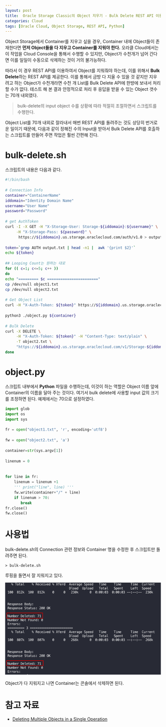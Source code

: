 ```yaml
---
layout: post
title:  Oracle Storage Classic의 Object 지우기 - Bulk Delete REST API 이용
categories: Cloud
tags: [Oracle Cloud, Object Storage, REST API, Python] 
---
```


Object Storage에서 Container를 지우고 싶을 경우, Container 내에 Object들이 존재한다면 **먼저 Object들을 다 지우고 Container를 지워야 한다.**
오라클 Cloud에서는 이 작업을 Cloud Console을 통해서 수행할 수 있지만, Object가 수천개가 넘어 간다면 이를 일일이 수동으로 삭제하는 것이 거의 불가능하다.

따라서 이 경우 REST API를 이용하여서 Object를 지워줘야 하는데, 이를 위해서 **Bulk Delete**하는 REST API를 제공한다.
이를 통해서 금방 다 지울 수 있을 것 같지만 지우려고 하는 Object가 수천개라면 수천 개 List를 Bulk Delete API에 한방에 보내서 처리할 수가 없다.
테스트 해 본 결과 안정적으로 처리 후 응답을 받을 수 있는 Object 갯수는 70개 내외였다. 

> bulk-delete의 input object 수를 상황에 따라 적절히 조절하면서 스크립트를 수행한다.

Object List를 70개 내외로 잘라내서 매번 REST API를 돌려주는 것도 상당히 번거로운 일이기 때문에, 다음과 같이 정해진 수의 Input을 받아서 Bulk Delete API를 호출하는 스크립트를 만들어 주면 작업은 훨씬 간편해 진다.

# bulk-delete.sh

스크립트의 내용은 다음과 같다.

```bash
#!/bin/bash

# Connection Info
container="ContainerName"
iddomain="Identity Domain Name"
username="User Name"
password="Password"

# get AuthToken
curl -I -X GET -H "X-Storage-User: Storage-${iddomain}:${username}" \
     -H "X-Storage-Pass: ${password}" \
      https://${iddomain}.us.storage.oraclecloud.com/auth/v1.0 > output.txt 

token=`grep AUTH output.txt | head -n1 |  awk '{print $2}'`
echo ${token}

## Looping Count는 원하는 대로
for (( c=1; c<=5; c++ ))
do
echo "========= $c ======================="
cp /dev/null object1.txt
cp /dev/null object2.txt

# Get Object List
curl -H "X-Auth-Token: ${token}" https://${iddomain}.us.storage.oraclecloud.com/v1/Storage-${iddomain}/${container} -o object1.txt

python3 ./object.py ${container}

# Bulk Delete
curl -X DELETE \
     -H "X-Auth-Token: ${token}" -H "Content-Type: text/plain" \
     -T object2.txt \
     "https://${iddomain}.us.storage.oraclecloud.com/v1/Storage-${iddomain}/?bulk-delete"
done
```

# object.py
스크립트 내부에서 **Python** 파일을 수행하는데, 이것이 하는 역할은 Object 이름 앞에 Container의 이름을 달아 주는 것이다.
여기서 bulk delete에 사용할 input 값의 크기를 조정하면 된다. 예제에서는 70으로 설정하였다.

```py
import glob
import os
import sys

fr = open("object1.txt", 'r', encoding='utf8')

fw = open("object2.txt", 'a')

container=str(sys.argv[1])

linenum = 0


for line in fr:
    linenum = linenum +1 
    ''' print("line", line) '''
    fw.write(container+"/" + line)
    if linenum > 70:
       break
fr.close()
fw.close()
```

# 사용법

bulk-delete.sh의 Connection 관련 정보와 Container 명을 수정한 후 스크립트만 돌려주면 된다.

```
> bulk-delete.sh
```

루핑을 돌면서 잘 지워지고 있다.

![](/assets/images/storage/01_result.png)

Object가 다 지워지고 나면 Container는 콘솔에서 삭제하면 된다.

# 참고 자료

- [Deleting Multiple Objects in a Single Operation](https://docs.oracle.com/en/cloud/iaas/storage-cloud/cssto/deleting-multiple-objects-single-operation.html)

